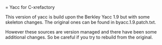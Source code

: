 = Yacc for C-xrefactory

This version of yacc is build upon the Berkley Yacc 1.9 but with some
skeleton changes. The original ones can be found in
byacc.1.9.patch.txt.

However these sources are version managed and there have been some
additional changes. So be careful if you try to rebuild from the
original.
